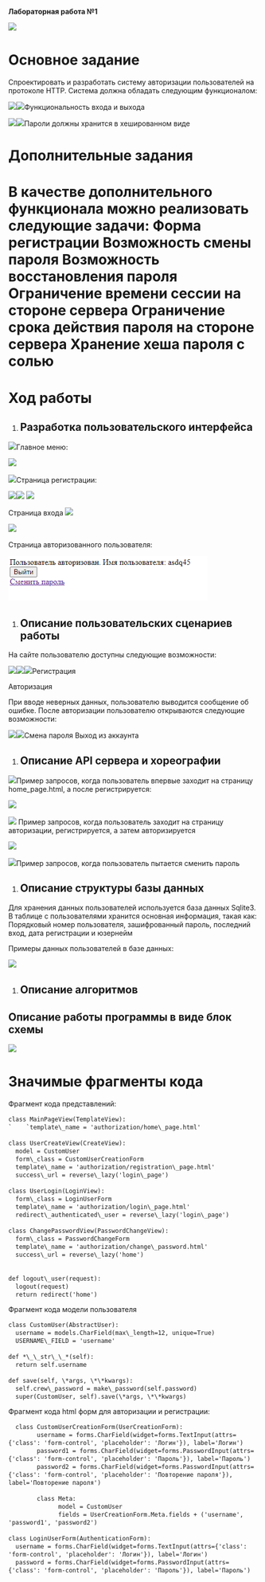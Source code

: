 ﻿**Лабораторная работа №1**

![](images/1.png)
# **Основное задание**
Спроектировать и разработать систему авторизации пользователей на протоколе HTTP. Система должна обладать следующим функционалом:

![](images/2.png)![](images/3.png)Функциональность входа и выхода

![](images/2.png)![](images/3.png)Пароли должны хранится в хешированном виде

# **Дополнительные задания**
В качестве дополнительного функционала можно реализовать следующие задачи:
**Форма регистрации
Возможность смены пароля
Возможность восстановления пароля
Ограничение времени сессии на стороне сервера Ограничение срока действия пароля на стороне сервера
Хранение хеша пароля с солью** 
==================================================================================================
# **Ход работы**

1. ## **Разработка пользовательского интерфейса**

![](images/2.png)Главное меню:

![](images/4.png)

![](images/2.png)Страница регистрации:

![](images/5.png)![](images/2.png)
![](images/2.png)

Страница входа
![](images/6.png)

![](images/2.png)

Страница авторизованного пользователя:

![](images/7.png)
1. ## **Описание пользовательских сценариев работы**
На сайте пользователю доступны следующие возможности:

![](images/2.png)![](images/2.png)![](images/2.png)Регистрация

Авторизация

При вводе неверных данных, пользователю выводится сообщение об ошибке. После авторизации пользователю открываются следующие возможности:

![](images/2.png)![](images/2.png)Смена пароля Выход из аккаунта
1. ## **Описание API сервера и хореографии**
![](images/2.png)Пример запросов, когда пользователь впервые заходит на страницу home\_page.html, а  после регистрируется:

![](images/8.png)

![](images/2.png)
Пример запросов, когда пользователь заходит на страницу авторизации, регистрируется, а затем авторизируется

![](images/9.png)

![](images/2.png)Пример запросов, когда пользователь пытается сменить пароль


1. ## **Описание структуры базы данных**
Для хранения данных пользователей используется база данных Sqlite3. В таблице с пользователями хранится основная информация, такая как: Порядковый номер пользователя, зашифрованный пароль, последний вход, дата регистрации и юзернейм

Примеры данных пользователей в базе данных:

![](images/10.png)


1. ## **Описание алгоритмов**
## Описание работы программы в виде блок схемы
![](images/11.png)
# **Значимые фрагменты кода**
Фрагмент кода представлений:

    class MainPageView(TemplateView):
    `    `template\_name = 'authorization/home\_page.html'

    class UserCreateView(CreateView):
      model = CustomUser
      form\_class = CustomUserCreationForm
      template\_name = 'authorization/registration\_page.html'
      success\_url = reverse\_lazy('login\_page')
      
    class UserLogin(LoginView):
      form\_class = LoginUserForm
      template\_name = 'authorization/login\_page.html'
      redirect\_authenticated\_user = reverse\_lazy('login\_page')

    class ChangePasswordView(PasswordChangeView):
      form\_class = PasswordChangeForm
      template\_name = 'authorization/change\_password.html'
      success\_url = reverse\_lazy('home')


    def logout\_user(request):
      logout(request)
      return redirect('home')


Фрагмент кода модели пользователя

    class CustomUser(AbstractUser):
      username = models.CharField(max\_length=12, unique=True)
      USERNAME\_FIELD = 'username'

    def *\_\_str\_\_*(self):
      return self.username

    def save(self, \*args, \*\*kwargs):
      self.crew\_password = make\_password(self.password)
      super(CustomUser, self).save(\*args, \*\*kwargs)


Фрагмент кода html форм для авторизации и регистрации:

      class CustomUserCreationForm(UserCreationForm):
            username = forms.CharField(widget=forms.TextInput(attrs={'class': 'form-control', 'placeholder': 'Логин'}), label='Логин')
            password1 = forms.CharField(widget=forms.PasswordInput(attrs={'class': 'form-control', 'placeholder': 'Пароль'}), label='Пароль')
            password2 = forms.CharField(widget=forms.PasswordInput(attrs={'class': 'form-control', 'placeholder': 'Повторение пароля'}), label='Повторение пароля')

            class Meta:
                  model = CustomUser
                  fields = UserCreationForm.Meta.fields + ('username', 'password1', 'password2')

    class LoginUserForm(AuthenticationForm):
      username = forms.CharField(widget=forms.TextInput(attrs={'class': 'form-control', 'placeholder': 'Логин'}), label='Логин')
      password = forms.CharField(widget=forms.PasswordInput(attrs={'class': 'form-control', 'placeholder': 'Пароль'}), label='Пароль')

